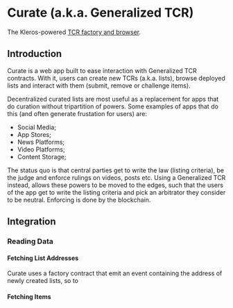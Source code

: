 # Curate (a.k.a. Generalized TCR)

The Kleros-powered [TCR factory and browser](https://curate.kleros.io).

## Introduction

Curate is a web app built to ease interaction with Generalized TCR contracts. With it, users can create new TCRs (a.k.a. lists), browse deployed lists and interact with them (submit, remove or challenge items).

Decentralized curated lists are most useful as a replacement for apps that do curation without tripartition of powers. Some examples of apps that do this (and often generate frustation for users) are:

- Social Media;
- App Stores;
- News Platforms;
- Video Platforms;
- Content Storage;

The status quo is that central parties get to write the law (listing criteria), be the judge and enforce rulings on videos, posts etc. Using a Generalized TCR instead, allows these powers to be moved to the edges, such that the users of the app get to write the listing criteria and pick an arbitrator they consider to be neutral. Enforcing is done by the blockchain.

## Integration



### Reading Data

#### Fetching List Addresses

Curate uses a factory contract that emit an event containing the address of newly created lists, so to 

#### Fetching Items